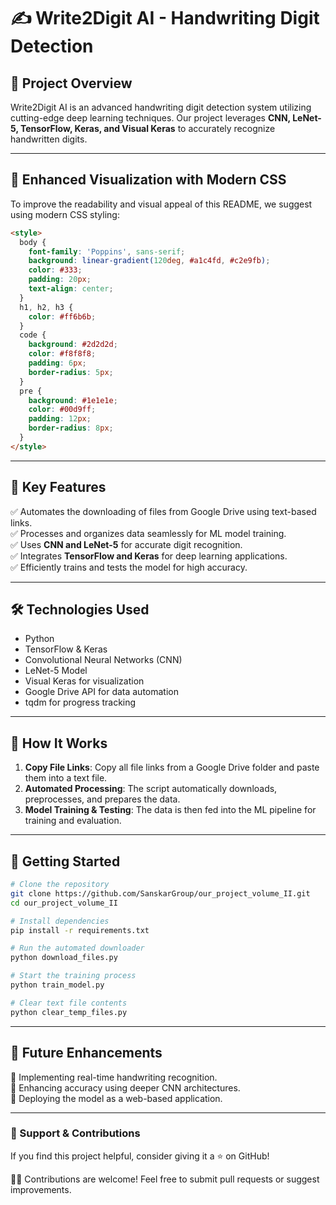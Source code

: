 # ✍️ Write2Digit AI - Handwriting Digit Detection

## 🚀 Project Overview
Write2Digit AI is an advanced handwriting digit detection system utilizing cutting-edge deep learning techniques. Our project leverages **CNN, LeNet-5, TensorFlow, Keras, and Visual Keras** to accurately recognize handwritten digits.

---

## 🎨 Enhanced Visualization with Modern CSS
To improve the readability and visual appeal of this README, we suggest using modern CSS styling:

```html
<style>
  body {
    font-family: 'Poppins', sans-serif;
    background: linear-gradient(120deg, #a1c4fd, #c2e9fb);
    color: #333;
    padding: 20px;
    text-align: center;
  }
  h1, h2, h3 {
    color: #ff6b6b;
  }
  code {
    background: #2d2d2d;
    color: #f8f8f8;
    padding: 6px;
    border-radius: 5px;
  }
  pre {
    background: #1e1e1e;
    color: #00d9ff;
    padding: 12px;
    border-radius: 8px;
  }
</style>
```

---

## 📂 Key Features
✅ Automates the downloading of files from Google Drive using text-based links.  
✅ Processes and organizes data seamlessly for ML model training.  
✅ Uses **CNN and LeNet-5** for accurate digit recognition.  
✅ Integrates **TensorFlow and Keras** for deep learning applications.  
✅ Efficiently trains and tests the model for high accuracy.  

---

## 🛠️ Technologies Used
- Python
- TensorFlow & Keras
- Convolutional Neural Networks (CNN)
- LeNet-5 Model
- Visual Keras for visualization
- Google Drive API for data automation
- tqdm for progress tracking

---

## 🔧 How It Works
1. **Copy File Links**: Copy all file links from a Google Drive folder and paste them into a text file.
2. **Automated Processing**: The script automatically downloads, preprocesses, and prepares the data.
3. **Model Training & Testing**: The data is then fed into the ML pipeline for training and evaluation.

---

## 🚀 Getting Started
```bash
# Clone the repository
git clone https://github.com/SanskarGroup/our_project_volume_II.git
cd our_project_volume_II

# Install dependencies
pip install -r requirements.txt

# Run the automated downloader
python download_files.py

# Start the training process
python train_model.py
```

```bash
# Clear text file contents
python clear_temp_files.py
```

---

## 📌 Future Enhancements
🔹 Implementing real-time handwriting recognition.  
🔹 Enhancing accuracy using deeper CNN architectures.  
🔹 Deploying the model as a web-based application.  


---

### 🌟 Support & Contributions
If you find this project helpful, consider giving it a ⭐ on GitHub!

👨‍💻 Contributions are welcome! Feel free to submit pull requests or suggest improvements.

